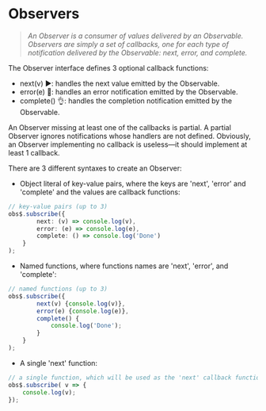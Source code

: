 # Observers

> *An Observer is a consumer of values delivered by an Observable. Observers are simply a set of callbacks, one for each type of notification delivered by the Observable: next, error, and complete.*

The Observer interface defines 3 optional callback functions:

- next(v) ▶️: handles the next value emitted by the Observable.
- error(e) 💩: handles an error notification emitted by the Observable.
- complete() 👌: handles the completion notification emitted by the Observable.

An Observer missing at least one of the callbacks is partial. A partial Observer ignores notifications whose handlers are not defined. Obviously, an Observer implementing no callback is useless&mdash;it should implement at least 1 callback. 

There are 3 different syntaxes to create an Observer:

- Object literal of key-value pairs, where the keys are 'next', 'error' and 'complete' and the values are callback functions:

```typescript
// key-value pairs (up to 3)
obs$.subscribe({
        next: (v) => console.log(v),
        error: (e) => console.log(e),
        complete: () => console.log('Done')
    }
);
```

- Named functions, where functions names are 'next', 'error', and 'complete':

```typescript
// named functions (up to 3)
obs$.subscribe({
        next(v) {console.log(v)},
        error(e) {console.log(e)},
        complete() {
            console.log('Done');
        }
    }
);
```

- A single 'next' function:

```typescript
// a single function, which will be used as the 'next' callback function
obs$.subscribe( v => {
    console.log(v);
});
```
